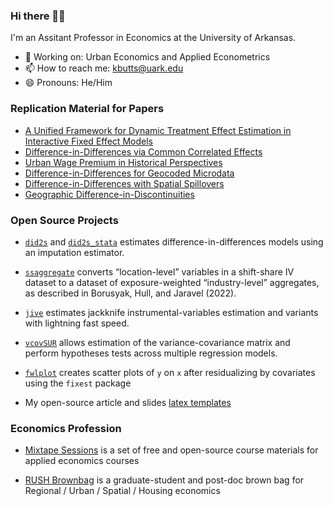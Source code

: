 ### Hi there 👋👋

I'm an Assitant Professor in Economics at the University of Arkansas.
- 🔩 Working on: Urban Economics and Applied Econometrics
- 📫 How to reach me: kbutts@uark.edu
- 😄 Pronouns: He/Him


### Replication Material for Papers

- [A Unified Framework for Dynamic Treatment Effect Estimation in Interactive Fixed Effect Models](https://github.com/kylebutts/Generalized-Imputation-Estimator)
- [Difference-in-Differences via Common Correlated Effects](https://github.com/kylebutts/Difference-in-Differences-via-CCE)
- [Urban Wage Premium in Historical Perspectives](https://github.com/jaworskit/urban-wage-premium)
- [Difference-in-Differences for Geocoded Microdata](https://github.com/kylebutts/Difference-in-Differences-Ring-Method)
- [Difference-in-Differences with Spatial Spillovers](https://github.com/kylebutts/Spatial-Spillover)
- [Geographic Difference-in-Discontinuities](https://github.com/kylebutts/Spatial-Difference-in-Discontinuities)


### Open Source Projects

- [`did2s`](https://github.com/kylebutts/did2s) and [`did2s_stata`](https://github.com/kylebutts/did2s_stata) estimates difference-in-differences models using an imputation estimator.

- [`ssaggregate`](https://github.com/kylebutts/ssaggregate) converts “location-level” variables in a shift-share IV dataset to a dataset of exposure-weighted “industry-level” aggregates, as described in Borusyak, Hull, and Jaravel (2022).

- [`jive`](https://github.com/kylebutts/jive) estimates jackknife instrumental-variables estimation and variants with lightning fast speed.

- [`vcovSUR`](https://github.com/kylebutts/vcovSUR) allows estimation of the variance-covariance matrix and perform hypotheses tests across multiple regression models.

- [`fwlplot`](https://github.com/kylebutts/fwlplot) creates scatter plots of `y` on `x` after residualizing by covariates using the `fixest` package

- My open-source article and slides [latex templates](https://github.com/kylebutts/templates)

### Economics Profession

- [Mixtape Sessions](https://github.com/Mixtape-Sessions/) is a set of free and open-source course materials for applied economics courses

- [RUSH Brownbag](https://rush-brownbag.netlify.app) is a graduate-student and post-doc brown bag for Regional / Urban / Spatial / Housing economics

